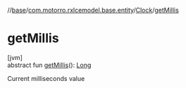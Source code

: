 //[base](../../../index.md)/[com.motorro.rxlcemodel.base.entity](../index.md)/[Clock](index.md)/[getMillis](get-millis.md)

# getMillis

[jvm]\
abstract fun [getMillis](get-millis.md)(): [Long](https://kotlinlang.org/api/latest/jvm/stdlib/kotlin/-long/index.html)

Current milliseconds value
